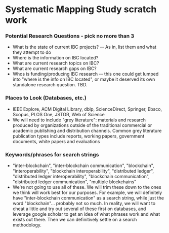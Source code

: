 # Systematic Mapping Study scratch work

### Potential Research Questions - pick no more than 3 
* What is the state of current IBC projects? -- As in, list them and what they attempt to do
* Where is the information on IBC located?
* What are current research topics on IBC?
* What are current research gaps on IBC?
* Whos is funding/producing IBC research -- this one could get lumped into "where is the info on IBC located", or maybe it deserved its own standalone research question. TBD.

### Places to Look (Databases, etc.)
* IEEE Explore, ACM Digital Library, dblp, ScienceDirect, Springer, Ebsco, Scopus, PLOS One, JSTOR, Web of Science
* We will need to include "grey literature": materials and research produced by organizations outside of the traditional commercial or academic publishing and distribution channels. Common grey literature publication types include reports, working papers, government documents, white papers and evaluations

### Keywords/phrases for search strings
* "inter-blockchain", "inter-blockchain communication", "blockchain", "interoperability", "blockchain interoperability", "distributed ledger", "distributed ledger interoperability", "blockchain communication", "distributed ledger communication", "multiple blockchains"
* We're not going to use all of these. We will trim these down to the ones we think will work best for our purposes. For example, we will definitely have "inter-blockchain communication" as a search string, while just the word "blockchain"... probably not so much. In reality, we will want to cheat a little and try out several of these first on databases, and leverage google scholar to get an idea of what phrases work and what exists out there. Then we can definitively settle on a search methodology.
